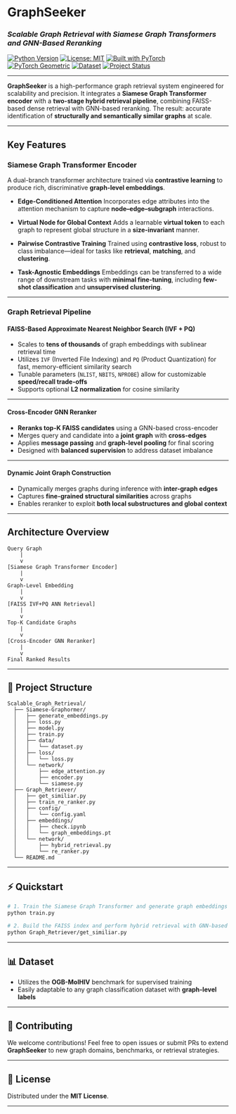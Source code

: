 # **GraphSeeker**

### *Scalable Graph Retrieval with Siamese Graph Transformers and GNN-Based Reranking*
[![Python Version](https://img.shields.io/badge/Python-3.8%2B-blue.svg)](https://www.python.org/downloads/)
[![License: MIT](https://img.shields.io/badge/License-MIT-yellow.svg)](https://opensource.org/licenses/MIT)
[![Built with PyTorch](https://img.shields.io/badge/Built%20with-PyTorch-EE4C2C?logo=pytorch)](https://pytorch.org/)
[![PyTorch Geometric](https://img.shields.io/badge/PyTorch%20Geometric-Framework-brightgreen?logo=github)](https://pytorch-geometric.readthedocs.io/)
[![Dataset](https://img.shields.io/badge/Dataset-OGB--MolHIV-purple)](https://ogb.stanford.edu/docs/graphprop/)
[![Project Status](https://img.shields.io/badge/Status-Research--grade-success)]()

---
**GraphSeeker** is a high-performance graph retrieval system engineered for scalability and precision. It integrates a **Siamese Graph Transformer encoder** with a **two-stage hybrid retrieval pipeline**, combining FAISS-based dense retrieval with GNN-based reranking. The result: accurate identification of **structurally and semantically similar graphs** at scale.

---

##  Key Features

###  **Siamese Graph Transformer Encoder**

A dual-branch transformer architecture trained via **contrastive learning** to produce rich, discriminative **graph-level embeddings**.

* **Edge-Conditioned Attention**
  Incorporates edge attributes into the attention mechanism to capture **node–edge–subgraph** interactions.

* **Virtual Node for Global Context**
  Adds a learnable **virtual token** to each graph to represent global structure in a **size-invariant** manner.

* **Pairwise Contrastive Training**
  Trained using **contrastive loss**, robust to class imbalance—ideal for tasks like **retrieval**, **matching**, and **clustering**.

* **Task-Agnostic Embeddings**
  Embeddings can be transferred to a wide range of downstream tasks with **minimal fine-tuning**, including **few-shot classification** and **unsupervised clustering**.

---

###  **Graph Retrieval Pipeline**

####  FAISS-Based Approximate Nearest Neighbor Search (IVF + PQ)

* Scales to **tens of thousands** of graph embeddings with sublinear retrieval time
* Utilizes `IVF` (Inverted File Indexing) and `PQ` (Product Quantization) for fast, memory-efficient similarity search
* Tunable parameters (`NLIST`, `NBITS`, `NPROBE`) allow for customizable **speed/recall trade-offs**
* Supports optional **L2 normalization** for cosine similarity

---

####  Cross-Encoder GNN Reranker

* **Reranks top-K FAISS candidates** using a GNN-based cross-encoder
* Merges query and candidate into a **joint graph** with **cross-edges**
* Applies **message passing** and **graph-level pooling** for final scoring
* Designed with **balanced supervision** to address dataset imbalance

---

####  Dynamic Joint Graph Construction

* Dynamically merges graphs during inference with **inter-graph edges**
* Captures **fine-grained structural similarities** across graphs
* Enables reranker to exploit **both local substructures and global context**

---

##  Architecture Overview

```
Query Graph
    |
    v
[Siamese Graph Transformer Encoder]
    |
    v
Graph-Level Embedding
    |
    v
[FAISS IVF+PQ ANN Retrieval]
    |
    v
Top-K Candidate Graphs
    |
    v
[Cross-Encoder GNN Reranker]
    |
    v
Final Ranked Results
```

---

## 📂 Project Structure

```
Scalable_Graph_Retrieval/
  ├── Siamese-Graphormer/
  │   ├── generate_embeddings.py
  │   ├── loss.py
  │   ├── model.py
  │   ├── train.py
  │   ├── data/
  │   │   └── dataset.py
  │   ├── loss/
  │   │   └── loss.py
  │   └── network/
  │       ├── edge_attention.py
  │       ├── encoder.py
  │       └── siamese.py
  ├── Graph_Retriever/
  │   ├── get_similiar.py
  │   ├── train_re_ranker.py
  │   ├── config/
  │   │   └── config.yaml
  │   ├── embeddings/
  │   │   ├── check.ipynb
  │   │   └── graph_embeddings.pt
  │   └── network/
  │       ├── hybrid_retrieval.py
  │       └── re_ranker.py
  └── README.md
```

---

## ⚡ Quickstart

```bash
# 1. Train the Siamese Graph Transformer and generate graph embeddings
python train.py

# 2. Build the FAISS index and perform hybrid retrieval with GNN-based reranking
python Graph_Retriever/get_similiar.py
```

---

## 📊 Dataset

* Utilizes the **OGB-MolHIV** benchmark for supervised training
* Easily adaptable to any graph classification dataset with **graph-level labels**

---

## 🤝 Contributing

We welcome contributions!
Feel free to open issues or submit PRs to extend **GraphSeeker** to new graph domains, benchmarks, or retrieval strategies.

---

## 📄 License

Distributed under the **MIT License**.

---

